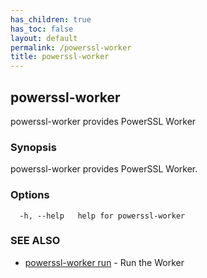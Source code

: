 ```yaml
---
has_children: true
has_toc: false
layout: default
permalink: /powerssl-worker
title: powerssl-worker
---
```

## powerssl-worker

powerssl-worker provides PowerSSL Worker

### Synopsis

powerssl-worker provides PowerSSL Worker.

### Options

```
  -h, --help   help for powerssl-worker
```

### SEE ALSO

* [powerssl-worker run](/powerssl-worker/run)	 - Run the Worker
